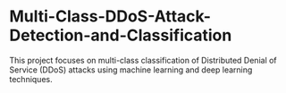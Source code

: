 # Multi-Class-DDoS-Attack-Detection-and-Classification
This project focuses on multi-class classification of Distributed Denial of Service (DDoS) attacks using machine learning and deep learning techniques.
